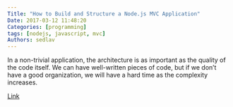 ```yaml
---
Title: "How to Build and Structure a Node.js MVC Application"
Date: 2017-03-12 11:48:20
Categories: [programming]
tags: [nodejs, javascript, mvc]
Authors: sedlav
---
```


In a non-trivial application, the architecture is as important as the quality of the code itself. We can have well-written pieces of code, but if we don’t have a good organization, we will have a hard time as the complexity increases.

[Link](https://www.sitepoint.com/node-js-mvc-application/)
